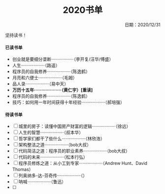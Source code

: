 <h1 style="text-align:center">2020书单</h1>
<p align="right">日期：2020/12/31</p>

坚持读书！



#### 已读书单

* 创业就是要细分垄断··················（李开复/汪华/傅盛）
* 人生···················（路遥）
* 程序员的自我修养···················（陈逸鹤）
* 月亮和六便士···················（毛姆）
* 品人录···················（易中天）
* **万历十五年···················（黄仁宇）[重读]**
* 程序员的自我修养···················（陈逸鹤）
* 技巧：如何用一年时间获得十年经验···················（郝培强）



#### 待读书单

- [ ] 城里的房子：读懂中国房产财富的逻辑···················（徐远）
- [ ] 人生的智慧···················（叔本华）
- [ ] 哲学家们都干了些什么···················（林欣浩）
- [ ] 架构整洁之道···················（bob大叔）
- [ ] 代码简洁之道：程序员的职业素养···················（bob大叔）
- [ ] 代码的未来···················（松本行弘）
- [ ] 程序员修炼之道：从小工到专家···················（Andrew Hunt、David Thomas）
- [ ] 列奥纳多-达-芬奇传···················（）
- [ ] 呐喊···················（鲁迅）
- [ ] 

